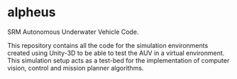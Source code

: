 # alpheus
SRM Autonomous Underwater Vehicle Code.

This repository contains all the code for the simulation environments created using Unity-3D to be able to test the AUV in a virtual environment.
This simulation setup acts as a test-bed for the implementation of computer vision, control and mission planner algorithms.
